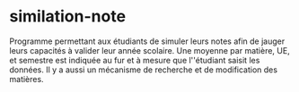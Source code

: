 # similation-note
Programme permettant aux étudiants de simuler leurs notes afin de jauger leurs capacités à valider leur année scolaire. Une moyenne par matière, UE, et semestre est indiquée au fur et à mesure que l''étudiant saisit les données. Il y a aussi un mécanisme de recherche et de modification des matières.
